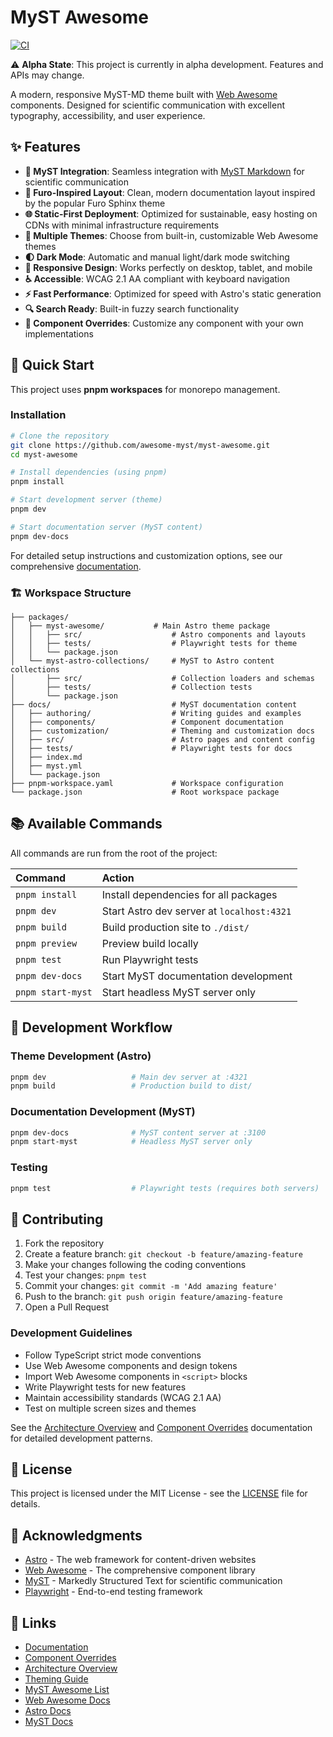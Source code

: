 # MyST Awesome

[![CI](https://github.com/awesome-myst/myst-awesome/actions/workflows/ci.yml/badge.svg)](https://github.com/awesome-myst/myst-awesome/actions/workflows/ci.yml)

⚠️ **Alpha State**: This project is currently in alpha development. Features and APIs may change.

A modern, responsive MyST-MD theme built with [Web Awesome](https://webawesome.com) components. Designed for scientific communication with excellent typography, accessibility, and user experience.

## ✨ Features

- **📝 MyST Integration**: Seamless integration with [MyST Markdown](https://mystmd.org) for scientific communication
- **🎨 Furo-Inspired Layout**: Clean, modern documentation layout inspired by the popular Furo Sphinx theme
- **🌐 Static-First Deployment**: Optimized for sustainable, easy hosting on CDNs with minimal infrastructure requirements
- **🎨 Multiple Themes**: Choose from built-in, customizable Web Awesome themes
- **🌓 Dark Mode**: Automatic and manual light/dark mode switching
- **📱 Responsive Design**: Works perfectly on desktop, tablet, and mobile
- **♿ Accessible**: WCAG 2.1 AA compliant with keyboard navigation
- **⚡ Fast Performance**: Optimized for speed with Astro's static generation
- **🔍 Search Ready**: Built-in fuzzy search functionality 
- **🔧 Component Overrides**: Customize any component with your own implementations

## 🚀 Quick Start

This project uses **pnpm workspaces** for monorepo management.

### Installation

```sh
# Clone the repository
git clone https://github.com/awesome-myst/myst-awesome.git
cd myst-awesome

# Install dependencies (using pnpm)
pnpm install

# Start development server (theme)
pnpm dev

# Start documentation server (MyST content)
pnpm dev-docs
```

For detailed setup instructions and customization options, see our comprehensive [documentation](./docs/).

### 🏗️ Workspace Structure

```
├── packages/
│   ├── myst-awesome/           # Main Astro theme package
│   │   ├── src/                    # Astro components and layouts
│   │   ├── tests/                  # Playwright tests for theme
│   │   └── package.json
│   └── myst-astro-collections/     # MyST to Astro content collections
│       ├── src/                    # Collection loaders and schemas
│       ├── tests/                  # Collection tests
│       └── package.json
├── docs/                           # MyST documentation content
│   ├── authoring/                  # Writing guides and examples
│   ├── components/                 # Component documentation
│   ├── customization/              # Theming and customization docs
│   ├── src/                        # Astro pages and content config
│   ├── tests/                      # Playwright tests for docs
│   ├── index.md
│   ├── myst.yml
│   └── package.json
├── pnpm-workspace.yaml             # Workspace configuration
└── package.json                    # Root workspace package
```

## 📚 Available Commands

All commands are run from the root of the project:

| Command                    | Action                                           |
| :------------------------- | :----------------------------------------------- |
| `pnpm install`             | Install dependencies for all packages           |
| `pnpm dev`                 | Start Astro dev server at `localhost:4321`      |
| `pnpm build`               | Build production site to `./dist/`              |
| `pnpm preview`             | Preview build locally                            |
| `pnpm test`                | Run Playwright tests                             |
| `pnpm dev-docs`            | Start MyST documentation development             |
| `pnpm start-myst`          | Start headless MyST server only                 |

## 🎯 Development Workflow

### Theme Development (Astro)
```sh
pnpm dev                   # Main dev server at :4321
pnpm build                 # Production build to dist/
```

### Documentation Development (MyST)
```sh
pnpm dev-docs              # MyST content server at :3100
pnpm start-myst            # Headless MyST server only
```

### Testing
```sh
pnpm test                  # Playwright tests (requires both servers)
```

## 🤝 Contributing

1. Fork the repository
2. Create a feature branch: `git checkout -b feature/amazing-feature`
3. Make your changes following the coding conventions
4. Test your changes: `pnpm test`
5. Commit your changes: `git commit -m 'Add amazing feature'`
6. Push to the branch: `git push origin feature/amazing-feature`
7. Open a Pull Request

### Development Guidelines

- Follow TypeScript strict mode conventions
- Use Web Awesome components and design tokens
- Import Web Awesome components in `<script>` blocks
- Write Playwright tests for new features
- Maintain accessibility standards (WCAG 2.1 AA)
- Test on multiple screen sizes and themes

See the [Architecture Overview](./docs/components/architecture.md) and [Component Overrides](./docs/components/overrides.md) documentation for detailed development patterns.

## 📝 License

This project is licensed under the MIT License - see the [LICENSE](LICENSE) file for details.

## 🙏 Acknowledgments

- [Astro](https://astro.build) - The web framework for content-driven websites
- [Web Awesome](https://webawesome.com) - The comprehensive component library
- [MyST](https://mystmd.org) - Markedly Structured Text for scientific communication
- [Playwright](https://playwright.dev) - End-to-end testing framework

## 🔗 Links

<!-- - [Live Demo](https://myst-awesome.netlify.app) -->
- [Documentation](./docs/)
- [Component Overrides](./docs/components/overrides.md)
- [Architecture Overview](./docs/components/architecture.md)
- [Theming Guide](./docs/customization/themes.md)
- [MyST Awesome List](https://github.com/awesome-myst/awesome-myst)
- [Web Awesome Docs](https://webawesome.com/docs/)
- [Astro Docs](https://docs.astro.build/)
- [MyST Docs](https://mystmd.org/guide/)
